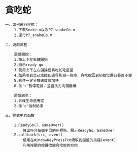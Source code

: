 # 貪吃蛇

    一、如何運行程式：
        1.下載Snake.m以及P7_snakeGo.m
        2.運行P7_snakeGo.m
        
    二、遊戲流程：
    
        遊戲開始：
        1.按上下左右鍵開始
        2.顯示ready go
        3.使用上下左右鍵操控貪吃蛇吃星星
        4.如果咬到自己或撞到邊界則減一條命，貪吃蛇回到初始位置且長度不變
        5.到達一定分數速度會加快
        6.按's'暫停遊戲，並且按方向鍵繼續
        
        遊戲結束：
        1.五條生命值用完
        2.按'e'強制結束
        
    三、程式中的函數
    
        1.ReadyGo()、GameOver()
            算出符合每個字母的座標點，顯示ReadyGo、GameOver
        2.callback(src, event)
            使用在WindowKeyPressFcn讀取到鍵盤的按鍵(event)
            利用按壓的按鍵改變貪吃蛇的方向
            
        
        
        
